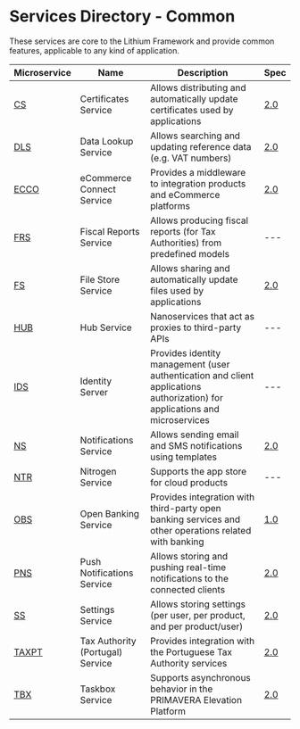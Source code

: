 # Services Directory - Common

These services are core to the Lithium Framework and provide common features, applicable to any kind of application.

| Microservice | Name | Description | Spec |
| - | - | - | - |
| [CS](./cs.md) | Certificates Service | Allows distributing and automatically update certificates used by applications | [2.0](./specs/cs-spec-2.0.md) |
| [DLS](./dls.md) | Data Lookup Service | Allows searching and updating reference data (e.g. VAT numbers) | [2.0](./specs/dls-spec-2.0.md) |
| [ECCO](./ecco.md) | eCommerce Connect Service | Provides a middleware to integration products and eCommerce platforms | [2.0](./specs/ecco-spec-2.0.md) |
| [FRS](./frs.md) | Fiscal Reports Service | Allows producing fiscal reports (for Tax Authorities) from predefined models | --- |
| [FS](./fs.md) | File Store Service | Allows sharing and automatically update files used by applications | [2.0](./specs/fs-spec-2.0.md) |
| [HUB](./hub.md) | Hub Service | Nanoservices that act as proxies to third-party APIs | --- |
| [IDS](./ids.md) | Identity Server | Provides identity management (user authentication and client applications authorization) for applications and microservices | --- |
| [NS](./ns.md) | Notifications Service | Allows sending email and SMS notifications using templates | [2.0](./specs/ns-spec-2.0.md) |
| [NTR](./ntr.md) | Nitrogen Service | Supports the app store for cloud products | --- |
| [OBS](./obs.md) | Open Banking Service | Provides integration with third-party open banking services and other operations related with banking | [1.0](./specs/obs-spec-1.0.md) |
| [PNS](./pns.md) | Push Notifications Service | Allows storing and pushing real-time notifications to the connected clients | [2.0](./specs/pns-spec-2.0.md) |
| [SS](./ss.md) | Settings Service | Allows storing settings (per user, per product, and per product/user) | [2.0](./specs/ss-spec-2.0.md) |
| [TAXPT](./taxpt.md) | Tax Authority (Portugal) Service | Provides integration with the Portuguese Tax Authority services | [2.0](./specs/taxpt-spec-2.0.md) |
| [TBX](./tbx.md) | Taskbox Service | Supports asynchronous behavior in the PRIMAVERA Elevation Platform | [2.0](./specs/tbx-spec-2.0.md) |
